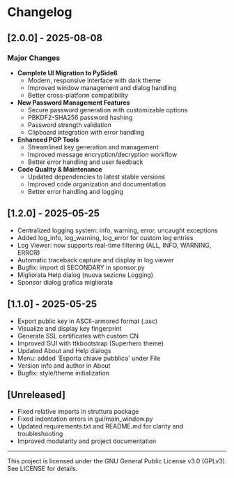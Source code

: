 # Changelog

## [2.0.0] - 2025-08-08
### Major Changes
- **Complete UI Migration to PySide6**
  - Modern, responsive interface with dark theme
  - Improved window management and dialog handling
  - Better cross-platform compatibility
- **New Password Management Features**
  - Secure password generation with customizable options
  - PBKDF2-SHA256 password hashing
  - Password strength validation
  - Clipboard integration with error handling
- **Enhanced PGP Tools**
  - Streamlined key generation and management
  - Improved message encryption/decryption workflow
  - Better error handling and user feedback
- **Code Quality & Maintenance**
  - Updated dependencies to latest stable versions
  - Improved code organization and documentation
  - Better error handling and logging

## [1.2.0] - 2025-05-25
- Centralized logging system: info, warning, error, uncaught exceptions
- Added log_info, log_warning, log_error for custom log entries
- Log Viewer: now supports real-time filtering (ALL, INFO, WARNING, ERROR)
- Automatic traceback capture and display in log viewer
- Bugfix: import di SECONDARY in sponsor.py
- Migliorata Help dialog (nuova sezione Logging)
- Sponsor dialog grafica migliorata

## [1.1.0] - 2025-05-25
- Export public key in ASCII-armored format (.asc)
- Visualize and display key fingerprint
- Generate SSL certificates with custom CN
- Improved GUI with ttkbootstrap (Superhero theme)
- Updated About and Help dialogs
- Menu: added 'Esporta chiave pubblica' under File
- Version info and author in About
- Bugfix: style/theme initialization

## [Unreleased]
- Fixed relative imports in struttura package
- Fixed indentation errors in gui/main_window.py
- Updated requirements.txt and README.md for clarity and troubleshooting
- Improved modularity and project documentation

---
This project is licensed under the GNU General Public License v3.0 (GPLv3). See LICENSE for details.
